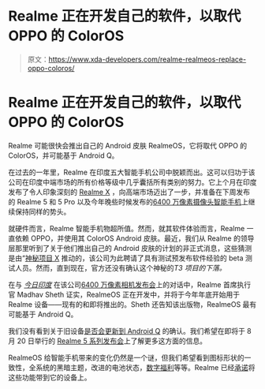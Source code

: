 # Realme 正在开发自己的软件，以取代 OPPO 的 ColorOS

> 原文：<https://www.xda-developers.com/realme-realmeos-replace-oppo-coloros/>

# Realme 正在开发自己的软件，以取代 OPPO 的 ColorOS

Realme 可能很快会推出自己的 Android 皮肤 RealmeOS，它将取代 OPPO 的 ColorOS，并可能基于 Android Q。

在过去的一年里，Realme 在印度五大智能手机公司中脱颖而出。这可以归功于该公司在印度中端市场的所有价格等级中几乎囊括所有类别的努力。它上个月在印度发布了令人印象深刻的 [Realme X](https://www.xda-developers.com/realme-x-review-premium-affordable/) ，向高端市场迈出了一步，并准备在下周发布的 Realme 5 和 5 Pro 以及今年晚些时候发布的[6400 万像素摄像头智能手机](https://www.xda-developers.com/realme-64mp-quad-camera-prototype-hands-on/)上继续保持同样的势头。

就硬件而言，Realme 智能手机物超所值。然而，就其软件体验而言，Realme 一直依赖 OPPO，并使用其 ColorOS Android 皮肤。最近，我们从 Realme 的领导层那里听到了关于他们推出自己的 Android 皮肤的计划的非正式消息，这些猜测是由“[神秘项目 X](https://twitter.com/MadhavSheth1/status/1155693408331141121) 推动的，该公司为此聘请了具有测试预发布软件经验的 beta 测试人员。然而，直到现在，官方还没有确认这个神秘的*T3 项目的下落。*

在与 [*今日印度*](https://www.indiatoday.in/technology/android-os/story/exclusive-realmeos-is-coming-soon-company-ceo-confirms-1578874-2019-08-08) 在该公司[6400 万像素相机发布会](https://www.xda-developers.com/realme-64mp-quad-camera-india/)上的对话中，Realme 首席执行官 Madhav Sheth 证实，RealmeOS 正在开发中，并将于今年年底开始用于 Realme 设备——现有的和即将推出的。Sheth 还告知该出版物，RealmeOS 最有可能基于 Android Q。

我们没有看到关于旧设备[是否会更新到 Android Q](https://www.xda-developers.com/realme-android-q-digital-wellbeing-dark-mode/) 的确认。我们希望在即将于 8 月 20 日举行的 [Realme 5 系列发布会](https://twitter.com/realmemobiles/status/1160785383237570560)上了解更多这方面的信息。

RealmeOS 给智能手机带来的变化仍然是一个谜，但我们希望看到图标形状的一致性，全系统的黑暗主题，改进的电池状态，[数字福利](https://www.xda-developers.com/android-q-google-chrome-digital-wellbeing/)等等。Realme 已经[承诺](https://www.xda-developers.com/realme-dark-theme-screen-recorder-internal-audio-coloros/)将这些功能带到它的设备上。